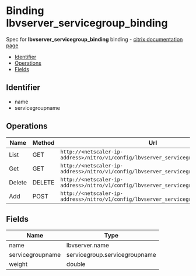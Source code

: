 # Binding lbvserver_servicegroup_binding

Spec for **lbvserver_servicegroup_binding** binding - [citrix documentation page](https://developer-docs.citrix.com/projects/netscaler-nitro-api/en/12.0/configuration/load-balancing/lbvserver_servicegroup_binding/lbvserver_servicegroup_binding/)

- [Identifier](#identifier)
- [Operations](#operations)
- [Fields](#fields)

## Identifier

- name
- servicegroupname

## Operations

| Name | Method | Url |
|----|----|----|
| List | GET | `http://<netscaler-ip-address>/nitro/v1/config/lbvserver_servicegroup_binding` |
| Get | GET | `http://<netscaler-ip-address>/nitro/v1/config/lbvserver_servicegroup_binding/<name>` |
| Delete | DELETE | `http://<netscaler-ip-address>/nitro/v1/config/lbvserver_servicegroup_binding/<name>` |
| Add | POST | `http://<netscaler-ip-address>/nitro/v1/config/lbvserver_servicegroup_binding` |

## Fields

| Name | Type |
|----|----|
| name | lbvserver.name |
| servicegroupname | servicegroup.servicegroupname |
| weight | double |


